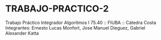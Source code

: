 # TRABAJO-PRACTICO-2
Trabajo Práctico Integrador
Algoritmos I 75.40  :: FIUBA ::   Cátedra Costa 
Integrantes: Ernesto Lucas Monfort, Jose Manuel Dieguez, Gabriel Alexander Katta
